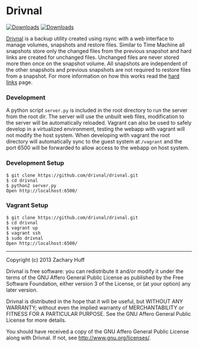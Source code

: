 # Drivnal

[![Downloads](https://pypip.in/v/drivnal/badge.png)](https://crate.io/package/drivnal) [![Downloads](https://pypip.in/d/drivnal/badge.png)](https://crate.io/package/drivnal)

[Drivnal](https://github.com/drivnal/drivnal) is a backup utility created using rsync with a web interface to manage volumes, snapshots and restore files. Similar to Time Machine all snapshots store only the changed files from the previous snapshot and hard links are created for unchanged files. Unchanged files are never stored more then once on the snapshot volume. All snapshots are independent of the other snapshots and previous snapshots are not required to restore files from a snapshot. For more information on how this works read the [hard links](wiki/Hard-Links) page.

### Development
A python script `server.py` is included in the root directory to run the server from the root dir. The server will use the unbuilt web files, modification to the server will be automatically reloaded. Vagrant can also be used to safely develop in a virtualized environment, testing the webapp with vagrant will not modify the host system. When developing with vagrant the root directory will automatically sync to the guest system at `/vagrant` and the port 6500 will be forwarded to allow access to the webapp on host system.

### Development Setup
```
$ git clone https://github.com/drivnal/drivnal.git
$ cd drivnal
$ python2 server.py
Open http://localhost:6500/
```

### Vagrant Setup
```
$ git clone https://github.com/drivnal/drivnal.git
$ cd drivnal
$ vagrant up
$ vagrant ssh
$ sudo drivnal
Open http://localhost:6500/
```

-------------------------------------------------------------------------------

Copyright (c) 2013 Zachary Huff

Drivnal is free software: you can redistribute it and/or modify
it under the terms of the GNU Affero General Public License as published by
the Free Software Foundation, either version 3 of the License, or
(at your option) any later version.

Drivnal is distributed in the hope that it will be useful,
but WITHOUT ANY WARRANTY; without even the implied warranty of
MERCHANTABILITY or FITNESS FOR A PARTICULAR PURPOSE.  See the
GNU Affero General Public License for more details.

You should have received a copy of the GNU Affero General Public License
along with Drivnal. If not, see <http://www.gnu.org/licenses/>.
